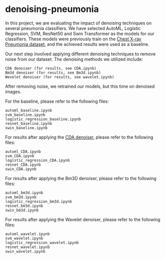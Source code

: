 # denoising-pneumonia
In this project, we are evaluating the impact of denoising techniques on several pneumonia classifiers. We have selected AutoML, Logistic Regression, SVM, ResNet50 and Swin Transformer as the models for our classifiers. These models were previously train on the [Chest X-ray Pneumonia dataset](https://www.kaggle.com/datasets/paultimothymooney/chest-xray-pneumonia), and the achieved results were used as a baseline.

Our next step involved applying different denoising techniques to remove noise from our dataset. The denoising methods we utilized include:

    CDA denoiser (for results, see CDA.ipynb)
    Bm3d denoiser (for results, see Bm3d.ipynb)
    Wevelet denoiser (for results, see wavelet.ipynb)

After removing noise, we retrained our models, but this time on denoised images.

For the baseline, please refer to the following files:

    automl_baseline.ipynb
    svm_baseline.ipynb
    logistic_regression_baseline.ipynb
    resnet_baseline.ipynb
    swin_baseline.ipynb

For results after applying the [CDA denoiser](https://github.com/adam-mah/Medical-Image-Denoising), please refer to the following files:

    automl_CDA.ipynb
    svm_CDA.ipynb
    logistic_regression_CDA.ipynb
    resnet_CDA.ipynb
    swin_CDA.ipynb

For results after applying the Bm3D denoiser, please refer to the following files:

    automl_bm3d.ipynb
    svm_bm3d.ipynb
    logistic_regression_bm3d.ipynb
    resnet_bm3d.ipynb
    swin_bm3d.ipynb


For results after applying the Wavelet denoiser, please refer to the following files:

    automl_wavelet.ipynb
    svm_wavelet.ipynb
    logistic_regression_wavelet.ipynb
    resnet_wavelet.ipynb
    swin_wavelet.ipynb
